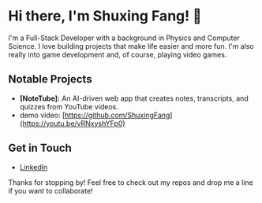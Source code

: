# Hi there, I'm Shuxing Fang! 👋

I'm a Full-Stack Developer with a background in Physics and Computer Science. I love building projects that make life easier and more fun. I'm also really into game development and, of course, playing video games.

## Notable Projects

- **[NoteTube]:** An AI-driven web app that creates notes, transcripts, and quizzes from YouTube videos.
- demo video: [https://github.com/ShuxingFang](https://youtu.be/vRNxyshYFp0)

## Get in Touch

- [LinkedIn](https://www.linkedin.com/in/shuxing-fang)

Thanks for stopping by! Feel free to check out my repos and drop me a line if you want to collaborate!

